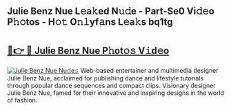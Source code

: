 ## Julie Benz Nue L𝚎a𝚔ed N𝚞𝚍e - Part-Se0 Vi𝚍𝚎o P𝚑𝚘tos - H𝚘𝚝 O𝚗𝚕yf𝚊ns L𝚎a𝚔s bq1tg

# <h2><a href="http://kf6io3l.oniu.top/?m=Julie+Benz+Nue">🔗👉 🔴 Julie Benz Nue P𝚑ot𝚘𝚜 V𝚒d𝚎o</a></h2>

[![Julie Benz Nue Nu𝚍e𝚜](https://i.imgur.com/0qMVB7G.gif)](http://kf6io3l.oniu.top/?m=Julie+Benz+Nue)
Web-based entertainer and multimedia designer Julie Benz Nue, acclaimed for publishing dance and lifestyle tutorials through popular dance sequences and compact clips. Visionary designer Julie Benz Nue, famed for their innovative and inspiring designs in the world of fashion.  
